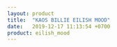 ```yaml
---
layout: product
title:  "KAOS BILLIE EILISH MOOD"
date:   2019-12-17 11:13:54 +0700
product: eilish_mood
---
```


